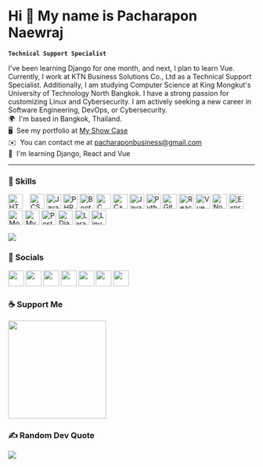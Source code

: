 # Hi 👋 My name is Pacharapon Naewraj

**`Technical Support Specialist`**

I've been learning Django for one month, and next, I plan to learn Vue. Currently, I work at KTN Business Solutions Co., Ltd as a Technical Support Specialist. Additionally, I am studying Computer Science at King Mongkut's University of Technology North Bangkok. I have a strong passion for customizing Linux and Cybersecurity. I am actively seeking a new career in Software Engineering, DevOps, or Cybersecurity.<br>
🌍  I'm based in Bangkok, Thailand.<br>
🖥️  See my portfolio at [My Show Case](http://martdafuq.github.io)<br> 
✉️  You can contact me at [pacharaponbusiness@gmail.com](mailto:pacharaponbusiness@gmail.com)<br> 
🧠  I'm learning Django, React and Vue

---

### 🤹 Skills

<p align="left">
<img src="https://raw.githubusercontent.com/danielcranney/readme-generator/main/public/icons/skills/html5-colored.svg" width="30" alt="HTML5" style="padding-right:10px;" />
<img src="https://raw.githubusercontent.com/danielcranney/readme-generator/main/public/icons/skills/css3-colored.svg" width="30" alt="CSS3" />
<img src="https://raw.githubusercontent.com/danielcranney/readme-generator/main/public/icons/skills/javascript-colored.svg" width="30" alt="JavaScript" />
<img src="https://raw.githubusercontent.com/danielcranney/readme-generator/main/public/icons/skills/php-colored.svg" width="30" alt="PHP" />
<img src="https://raw.githubusercontent.com/danielcranney/readme-generator/main/public/icons/skills/bootstrap-colored.svg" width="30" alt="Bootstrap" />
<img src="https://raw.githubusercontent.com/danielcranney/readme-generator/main/public/icons/skills/c-colored.svg" width="30" alt="C" />
<img src="https://raw.githubusercontent.com/danielcranney/readme-generator/main/public/icons/skills/cplusplus-colored.svg" width="30" alt="C++" />
<img src="https://raw.githubusercontent.com/danielcranney/readme-generator/main/public/icons/skills/java-colored.svg" width="30" alt="Java" />
<img src="https://raw.githubusercontent.com/danielcranney/readme-generator/main/public/icons/skills/python-colored.svg" width="30" alt="Python" />
<img src="https://raw.githubusercontent.com/danielcranney/readme-generator/main/public/icons/skills/git-colored.svg" width="30" alt="Git" />
<img src="https://raw.githubusercontent.com/danielcranney/readme-generator/main/public/icons/skills/react-colored.svg" width="30" alt="React" />
<img src="https://raw.githubusercontent.com/danielcranney/readme-generator/main/public/icons/skills/vuejs-colored.svg" width="30" alt="Vue" />
<img src="https://raw.githubusercontent.com/danielcranney/readme-generator/main/public/icons/skills/nodejs-colored.svg" width="30" alt="NodeJS" />
<img src="https://raw.githubusercontent.com/danielcranney/readme-generator/main/public/icons/skills/express-colored.svg" width="30" alt="Express" />
<img src="https://raw.githubusercontent.com/danielcranney/readme-generator/main/public/icons/skills/mongodb-colored.svg" width="30" alt="MongoDB" />
<img src="https://raw.githubusercontent.com/danielcranney/readme-generator/main/public/icons/skills/mysql-colored.svg" width="30" alt="MySQL" />
<img src="https://raw.githubusercontent.com/danielcranney/readme-generator/main/public/icons/skills/postgresql-colored.svg" width="30" alt="PostgreSQL" />
<img src="https://raw.githubusercontent.com/danielcranney/readme-generator/main/public/icons/skills/django-colored.svg" width="30" alt="Django" />
<img src="https://raw.githubusercontent.com/danielcranney/readme-generator/main/public/icons/skills/laravel-colored.svg" width="30" alt="Laravel" />
<img src="https://cdn.jsdelivr.net/gh/devicons/devicon/icons/linux/linux-original.svg" width="30" alt="Linux" />

![](https://github-readme-stats.vercel.app/api/top-langs/?username=martdafuq&theme=synthwave&hide_border=false&include_all_commits=false&count_private=false&layout=compact)

### 📱 Socials<p align="left"> <a href="https://www.dev.to/martdafuq" target="_blank" rel="noreferrer"><img src="https://raw.githubusercontent.com/danielcranney/readme-generator/main/public/icons/socials/devdotto.svg" width="32" height="32" /></a> <a href="https://discord.com/users/martdafuq" target="_blank" rel="noreferrer"><img src="https://raw.githubusercontent.com/danielcranney/readme-generator/main/public/icons/socials/discord.svg" width="32" height="32" /></a> <a href="https://www.github.com/martdafuq" target="_blank" rel="noreferrer"><img src="https://raw.githubusercontent.com/danielcranney/readme-generator/main/public/icons/socials/github.svg" width="32" height="32" /></a> <a href="https://www.linkedin.com/in/pacharapon-naewraj/" target="_blank" rel="noreferrer"><img src="https://raw.githubusercontent.com/danielcranney/readme-generator/main/public/icons/socials/linkedin.svg" width="32" height="32" /></a> <a href="http://www.medium.com/@martdafuq" target="_blank" rel="noreferrer"><img src="https://raw.githubusercontent.com/danielcranney/readme-generator/main/public/icons/socials/medium.svg" width="32" height="32" /></a> <a href="https://www.stackoverflow.com/users/13028899" target="_blank" rel="noreferrer"><img src="https://raw.githubusercontent.com/danielcranney/readme-generator/main/public/icons/socials/stackoverflow.svg" width="32" height="32" /></a> <a href="https://www.youtube.com/@martdafuq" target="_blank" rel="noreferrer"><img src="https://raw.githubusercontent.com/danielcranney/readme-generator/main/public/icons/socials/youtube.svg" width="32" height="32" /></a></p>

### ☕ Support Me

<a href="https://www.buymeacoffee.com/martdafuq"><img src="https://cdn.buymeacoffee.com/buttons/v2/default-yellow.png" width="200" /></a>

### ✍️ Random Dev Quote
![](https://quotes-github-readme.vercel.app/api?type=horizontal&theme=radical)
